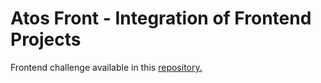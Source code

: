 # Atos Front - Integration of Frontend Projects

Frontend challenge available in this <a href="https://github.com/gxlpes/bikcraft-atos">repository.</a>
